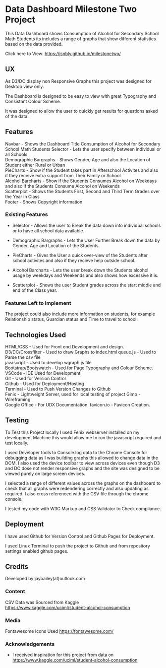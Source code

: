 # Data Dashboard Milestone Two Project

This Data Dashboard shows Consumption of Alcohol for Secondary School Math Students its includes a range of graphs that show different statistics based on the data provided.  

Click here to View: https://jsnbly.github.io/milestonetwo/
 
## UX
 
As D3/DC display non Responsive Graphs this project was designed for Desktop view only.  

The Dashboard is designed to be easy to view with great Typography and Consistant Colour Scheme.    

It was designed to allow the user to quickly get results for questions asked of the data.  


## Features

Navbar - Shows the Dashboard Title Consumption of Alcohol for Secondary School Math Students 
Selector - Lets the user specify between individual or all Schools   
Demographic Bargraphs - Shows Gender, Age and also the Location of Student either Rural or Urban  
PieCharts - Show if the Student takes part in Afterschool Activites and also if they receive extra support from Their Family or School    
Alcohol Barcharts - Show if the Students Consumes Alcohol on Weekdays and also if the Students Consume Alcohol on Weekends  
Scatterplot -  Shows the Students First, Second and Third Term Grades over the Year in Class  
Footer - Shows Copyright information  
 
### Existing Features
- Selector - Allows the user to Break the data down into individual schools or to have all school data available.  

- Demographic Bargraphs - Lets the User Further Break down the data by Gender, Age and Location of the Students.  

- PieCharts - Gives the User a quick over-view of the Students after school activites and also if they recieve help outside school.  

- Alcohol Barcharts -  Lets the user break down the Students alcohol usage by weekdays and Weekends and also shows how excessive it is.    

- Scatterplot - Shows the user Student grades across the start middle and end of the Class year. 

### Features Left to Implement

The project could also include more information on students, for example Relationship status, Guardian status and Time to travel to school.  

## Technologies Used

HTML/CSS - Used for Front end Development and design.    
D3/DC/Crossfilter - Used to draw Graphs to index.html 
queue.js - Used to Parse the csv file  
javascript - Used to develop wgraph.js file   
Bootstrap/Bootswatch - Used for Page Typography and Colour Scheme.  
VSCode - IDE Used for Development  
Git - Used for Version Control  
Github - Used for Deployment/Hosting  
Terminal - Used to Push Version Changes to Github  
Fenix - Lightweight Server, used for local testing of project
Gimp - Wireframing  
Google Office - For UDX Documentation.
favicon.io - Favicon Creation.        

## Testing

To Test this Project locally I used Fenix webserver installed on my development Machine this would allow me to run the javascript required and test locally.    

I used Developer tools to Console.log data to the Chrome Console for debugging data as I was building graphs this allowed to change data in the DOM. I also used the device toolbar to view across devices even though D3 and DC dose not render responsive graphs and the site was designed to be viewed purely on large screen devices.    

I selected a range of different values across the graphs on the dashboard to check that all graphs were redendering correctly and also updating as required. I also cross referenced with the CSV file through the chrome console.    

I tested my code with W3C Markup and CSS Validator to Check compliance. 

## Deployment

I have used Github for Version Control and Github Pages for Deployment.  

I used Linux Terminal to push the project to Github and from repository settings enabled github pages.  


## Credits
Developed by jaybailey(at)outlook.com  

### Content

CSV Data was Sourced from Kaggle https://www.kaggle.com/uciml/student-alcohol-consumption  

### Media
Fontawesome Icons Used https://fontawesome.com/

### Acknowledgements

- I received inspiration for this project from data on https://www.kaggle.com/uciml/student-alcohol-consumption
